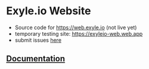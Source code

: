 # Exyle.io Website

- Source code for https://web.exyle.io (not live yet)
- temporary testing site: https://exyleio-web.web.app
- submit issues [here](https://github.com/exyleio/exyleio/issues)

## [Documentation](https://github.com/exyleio/exyleio/tree/master/docs/guides/developers/projects/exyleio-web)
